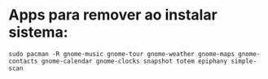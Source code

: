 # Apps para remover ao instalar sistema:  
`sudo pacman -R gnome-music gnome-tour gnome-weather gnome-maps gnome-contacts gnome-calendar gnome-clocks snapshot totem epiphany simple-scan`